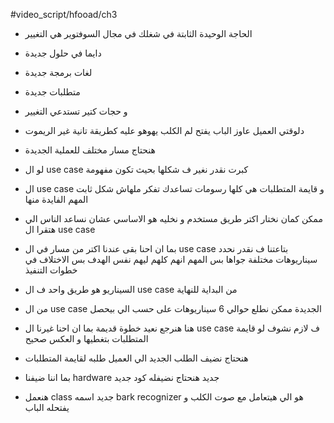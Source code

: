 #video_script/hfooad/ch3 

- الحاجة الوحيدة الثابتة في شغلك في مجال السوفتوير هي التغيير
- دايما في حلول جديدة
- لغات برمجة جديدة
- متطلبات جديدة
- و حجات كتير تستدعي التغيير
- دلوقتي العميل عاوز الباب يفتح لم الكلب يهوهو عليه كطريقة تانية غير الريموت
- هنحتاج مسار مختلف للعملية الجديدة
- لو ال use case كبرت نقدر نغير ف شكلها بحيث تكون مفهومة
- ال use case و قايمة المتطلبات هي كلها رسومات تساعدك تفكر ملهاش شكل ثابت المهم الفايدة منها
- ممكن كمان نختار اكتر طريق مستخدم و نخليه هو الاساسي عشان نساعد الناس الي هتقرا ال use case 
- بما ان احنا بقى عندنا اكتر من مسار في ال use case بتاعتنا ف نقدر نحدد سيناريوهات مختلفة جواها بس المهم انهم كلهم ليهم نفس الهدف بس الاختلاف في خطوات التنفيذ
- السيناريو هو طريق واحد ف ال use case من البداية للنهاية
- من ال use case الجديدة ممكن نطلع حوالي 6 سيناريوهات على حسب الي بيحصل

- هنا هنرجع نعيد خطوة قديمة بما ان احنا غيرنا ال use case ف لازم نشوف لو قايمة المتطلبات بتغطيها و العكس صحيح
- هنحتاج نضيف الطلب الجديد الي العميل طلبه لقايمة المتطلبات
- بما اننا ضيفنا hardware جديد هنحتاج نضيفله كود جديد
- هنعمل class جديد اسمه bark recognizer هو الي هيتعامل مع صوت الكلب و يفتحله الباب